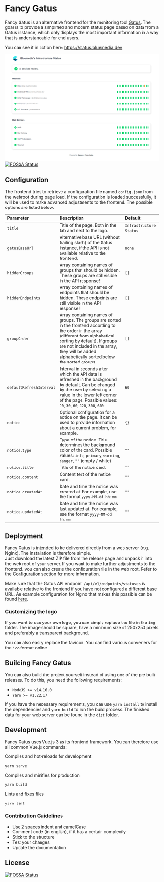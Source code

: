 # Fancy Gatus

Fancy Gatus is an alternative frontend for the monitoring tool [Gatus](https://github.com/TwiN/gatus). The goal is to provide a simplified and modern status page based on data from a Gatus instance, which only displays the most important information in a way that is understandable for end users.

You can see it in action here: https://status.bluemedia.dev

![Demo screenshot](docs/demo-screenshot.png)
[![FOSSA Status](https://app.fossa.com/api/projects/git%2Bgithub.com%2FBluemediaGER%2Ffancy-gatus.svg?type=shield)](https://app.fossa.com/projects/git%2Bgithub.com%2FBluemediaGER%2Ffancy-gatus?ref=badge_shield)

## Configuration

The frontend tries to retrieve a configuration file named `config.json` from the webroot during page load. If the configuration is loaded successfully, it will be used to make advanced adjustments to the frontend. The possible options are listed below.

| Parameter                | Description                                                                                                                                                                                                                                                              | Default                 |
|:-------------------------|:-------------------------------------------------------------------------------------------------------------------------------------------------------------------------------------------------------------------------------------------------------------------------|:------------------------|
| `title`                  | Title of the page. Both in the tab and next to the logo.                                                                                                                                                                                                                 | `Infrastructure Status` |
| `gatusBaseUrl`           | Alternative base URL (without trailing slash) of the Gatus instance, if the API is not available relative to the frontend.                                                                                                                                               | `none`                  |
| `hiddenGroups`           | Array containing names of groups that should be hidden. These groups are still visible in the API response!                                                                                                                                                              | `[]`                    |
| `hiddenEndpoints`        | Array containing names of endpoints that should be hidden. These endpoints are still visible in the API response!                                                                                                                                                        | `[]`                    |
| `groupOrder`             | Array containing names of groups. The groups are sorted in the frontend according to the order in the array (different from alphabetical sorting by default). If groups are not included in the array, they will be added alphabetically sorted below the sorted groups. | `[]`                    |
| `defaultRefreshInterval` | Interval in seconds after which the API data is refreshed in the background by default. Can be changed by the user by selecting a value in the lower left corner of the page. Possible values: `10`, `30`, `60`, `120`, `300`, `600`                                     | `60`                    |
| `notice`                 | Optional configuration for a notice on the page. It can be used to provide information about a current problem, for example.                                                                                                                                             | `{}`                    |
| `notice.type`            | Type of the notice. This determines the background color of the card. Possible values: `info`, `primary`, `warning`, `danger`, `""` (empty / white)                                                                                                                      | `""`                    |
| `notice.title`           | Title of the notice card.                                                                                                                                                                                                                                                | `""`                    |
| `notice.content`         | Content text of the notice card.                                                                                                                                                                                                                                         | `""`                    |
| `notice.createdAt`       | Date and time the notice was created at. For example, use the format `yyyy-MM-dd hh:mm`                                                                                                                                                                                  | `""`                    |
| `notice.updatedAt`       | Date and time the notice was last updated at. For example, use the format `yyyy-MM-dd hh:mm`                                                                                                                                                                             | `""`                    |

## Deployment

Fancy Gatus is intended to be delivered directly from a web server (e.g. Nginx). The installation is therefore simple.  
Just download the latest ZIP file from the release page and unpack it into the web root of your server. If you want to make further adjustments to the frontend, you can also create the configuration file in the web root. Refer to the [Configuration](#configuration) section for more information.

Make sure that the Gatus API endpoint `/api/v1/endpoints/statuses` is available relative to the frontend if you have not configured a different base URL. An example configuration for Nginx that makes this possible can be found [here](docs/example-nginx.conf).

### Customizing the logo

If you want to use your own logo, you can simply replace the file in the `img` folder. The image should be square, have a minimum size of 250x250 pixels and preferably a transparent background.  
  
You can also easily replace the favicon. You can find various converters for the `ico` format online.

## Building Fancy Gatus

You can also build the project yourself instead of using one of the pre built releases. To do this, you need the following requirements:

- `NodeJS >= v14.16.0`
- `Yarn >= v1.22.17`

If you have the necessary requirements, you can use `yarn install` to install the dependencies and `yarn build` to run the build process. The finished data for your web server can be found in the `dist` folder.

## Development

Fancy Gatus uses Vue.js 3 as its frontend framework. You can therefore use all common Vue.js commands:

Compiles and hot-reloads for development
```
yarn serve
```

Compiles and minifies for production
```
yarn build
```

Lints and fixes files
```
yarn lint
```
### Contribution Guidelines

- Use 2 spaces indent and camelCase
- Comment code (in english), if it has a certain complexity
- Stick to the structure
- Test your changes
- Update the documentation


## License
[![FOSSA Status](https://app.fossa.com/api/projects/git%2Bgithub.com%2FBluemediaGER%2Ffancy-gatus.svg?type=large)](https://app.fossa.com/projects/git%2Bgithub.com%2FBluemediaGER%2Ffancy-gatus?ref=badge_large)